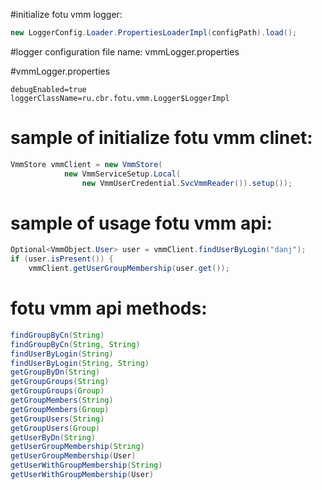 #initialize fotu vmm logger:
```java
new LoggerConfig.Loader.PropertiesLoaderImpl(configPath).load();
```
#logger configuration file name: 
vmmLogger.properties

#vmmLogger.properties
```
debugEnabled=true
loggerClassName=ru.cbr.fotu.vmm.Logger$LoggerImpl
```
# sample of initialize fotu vmm clinet:
```java
VmmStore vmmClient = new VmmStore(
			new VmmServiceSetup.Local(
				new VmmUserCredential.SvcVmmReader()).setup());
```
# sample of usage fotu vmm api:
```java
Optional<VmmObject.User> user = vmmClient.findUserByLogin("danj");
if (user.isPresent()) {
	vmmClient.getUserGroupMembership(user.get()); 
```
# fotu vmm api methods: 
```java
findGroupByCn(String)
findGroupByCn(String, String)
findUserByLogin(String)
findUserByLogin(String, String)
getGroupByDn(String)
getGroupGroups(String)
getGroupGroups(Group)
getGroupMembers(String)
getGroupMembers(Group)
getGroupUsers(String)
getGroupUsers(Group)
getUserByDn(String)
getUserGroupMembership(String)
getUserGroupMembership(User)
getUserWithGroupMembership(String)
getUserWithGroupMembership(User)
```
